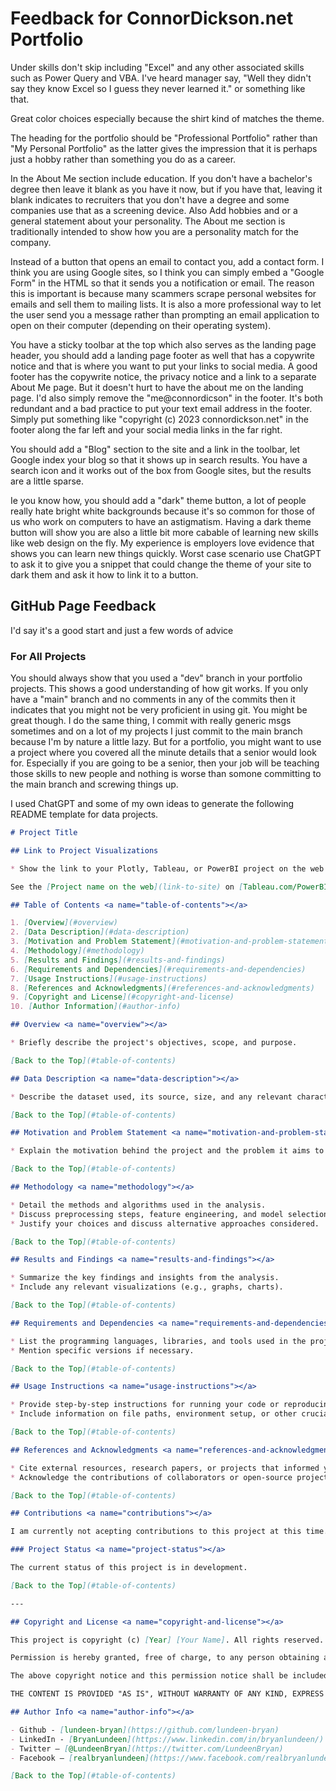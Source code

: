 # Feedback for ConnorDickson.net Portfolio

Under skills don't skip including "Excel" and any other associated skills such as Power Query and VBA. I've heard manager say, "Well they didn't say they know Excel so I guess they never learned it." or something like that.

Great color choices especially because the shirt kind of matches the theme.

The heading for the portfolio should be "Professional Portfolio" rather than "My Personal Portfolio" as the latter gives the impression that it is perhaps just a hobby rather than something you do as a career.

In the About Me section include education. If you don't have a bachelor's degree then leave it blank as you have it now, but if you have that, leaving it blank indicates to recruiters that you don't have a degree and some companies use that as a screening device. Also Add hobbies and or a general statement about your personality. The About me section is traditionally intended to show how you are a personality match for the company.

Instead of a button that opens an email to contact you, add a contact form. I think you are using Google sites, so I think you can simply embed a "Google Form" in the HTML so that it sends you a notification or email. The reason this is important is because many scammers scrape personal websites for emails and sell them to mailing lists. It is also a more professional way to let the user send you a message rather than prompting an email application to open on their computer (depending on their operating system).

You have a sticky toolbar at the top which also serves as the landing page header, you should add a landing page footer as well that has a copywrite notice and that is where you want to put your links to social media. A good footer has the copywrite notice, the privacy notice and a link to a separate About Me page. But it doesn't hurt to have the about me on the landing page. I'd also simply remove the "me@connordicson" in the footer. It's both redundant and a bad practice to put your text email address in the footer. Simply put something like "copyright (c) 2023 connordickson.net" in the footer along the far left and your social media links in the far right.

You should add a "Blog" section to the site and a link in the toolbar, let Google index your blog so that it shows up in search results. You have a search icon and it works out of the box from Google sites, but the results are a little sparse.

Ie you know how, you should add a "dark" theme button, a lot of people really hate bright white backgrounds because it's so common for those of us who work on computers to have an astigmatism. Having a dark theme button will show you are also a little bit more cabable of learning new skills like web design on the fly. My experience is employers love evidence that shows you can learn new things quickly. Worst case scenario use ChatGPT to ask it to give you a snippet that could change the theme of your site to dark them and ask it how to link it to a button.


## GitHub Page Feedback

I'd say it's a good start and just a few words of advice

### For All Projects

You should always show that you used a "dev" branch in your portfolio projects. This shows a good understanding of how git works. If you only have a "main" branch and no comments in any of the commits then it indicates that you might not be very proficient in using git. You might be great though. I do the same thing, I commit with really generic msgs sometimes and on a lot of my projects I just commit to the main branch because I'm by nature a little lazy. But for a portfolio, you might want to use a project where you covered all the minute details that a senior would look for. Especially if you are going to be a senior, then your job will be teaching those skills to new people and nothing is worse than somone committing to the main branch and screwing things up.

I used ChatGPT and some of my own ideas to generate the following README template for data projects.


```markdown
# Project Title

## Link to Project Visualizations

* Show the link to your Plotly, Tableau, or PowerBI project on the web that opens in a new window.

See the [Project name on the web](link-to-site) on [Tableau.com/PowerBI.com,Etc.]

## Table of Contents <a name="table-of-contents"></a>

1. [Overview](#overview)
2. [Data Description](#data-description)
3. [Motivation and Problem Statement](#motivation-and-problem-statement)
4. [Methodology](#methodology)
5. [Results and Findings](#results-and-findings)
6. [Requirements and Dependencies](#requirements-and-dependencies)
7. [Usage Instructions](#usage-instructions)
8. [References and Acknowledgments](#references-and-acknowledgments)
9. [Copyright and License](#copyright-and-license)
10. [Author Information](#author-info)

## Overview <a name="overview"></a>

* Briefly describe the project's objectives, scope, and purpose.

[Back to the Top](#table-of-contents)

## Data Description <a name="data-description"></a>

* Describe the dataset used, its source, size, and any relevant characteristics.

[Back to the Top](#table-of-contents)

## Motivation and Problem Statement <a name="motivation-and-problem-statement"></a>

* Explain the motivation behind the project and the problem it aims to solve.

[Back to the Top](#table-of-contents)

## Methodology <a name="methodology"></a>

* Detail the methods and algorithms used in the analysis.
* Discuss preprocessing steps, feature engineering, and model selection.
* Justify your choices and discuss alternative approaches considered.

[Back to the Top](#table-of-contents)

## Results and Findings <a name="results-and-findings"></a>

* Summarize the key findings and insights from the analysis.
* Include any relevant visualizations (e.g., graphs, charts).

[Back to the Top](#table-of-contents)

## Requirements and Dependencies <a name="requirements-and-dependencies"></a>

* List the programming languages, libraries, and tools used in the project.
* Mention specific versions if necessary.

[Back to the Top](#table-of-contents)

## Usage Instructions <a name="usage-instructions"></a>

* Provide step-by-step instructions for running your code or reproducing your analysis.
* Include information on file paths, environment setup, or other crucial details.

[Back to the Top](#table-of-contents)

## References and Acknowledgments <a name="references-and-acknowledgments"></a>

* Cite external resources, research papers, or projects that informed your work.
* Acknowledge the contributions of collaborators or open-source projects.

[Back to the Top](#table-of-contents)

## Contributions <a name="contributions"></a>

I am currently not acepting contributions to this project at this time. However feel free to leave comments on the issues tab of this project for consideration.

### Project Status <a name="project-status"></a>

The current status of this project is in development.

[Back to the Top](#table-of-contents)

---

## Copyright and License <a name="copyright-and-license"></a>

This project is copyright (c) [Year] [Your Name]. All rights reserved.

Permission is hereby granted, free of charge, to any person obtaining a copy of this data, text, and associated graphics files (the "Content"), to deal in the Content without restriction, including without limitation the rights to use, copy, modify, merge, publish, distribute, sublicense, and/or sell copies of the Content, and to permit persons to whom the Content is furnished to do so, subject to the following conditions:

The above copyright notice and this permission notice shall be included in all copies or substantial portions of the Content.

THE CONTENT IS PROVIDED "AS IS", WITHOUT WARRANTY OF ANY KIND, EXPRESS OR IMPLIED, INCLUDING BUT NOT LIMITED TO THE WARRANTIES OF MERCHANTABILITY, FITNESS FOR A PARTICULAR PURPOSE AND NONINFRINGEMENT. IN NO EVENT SHALL THE AUTHORS OR COPYRIGHT HOLDERS BE LIABLE FOR ANY CLAIM, DAMAGES OR OTHER LIABILITY, WHETHER IN AN ACTION OF CONTRACT, TORT OR OTHERWISE, ARISING FROM, OUT OF OR IN CONNECTION WITH THE CONTENT OR THE USE OR OTHER DEALINGS IN THE CONTENT.

## Author Info <a name="author-info"></a>

- Github - [lundeen-bryan](https://github.com/lundeen-bryan)
- LinkedIn - [BryanLundeen](https://www.linkedin.com/in/bryanlundeen/)
- Twitter – [@LundeenBryan](https://twitter.com/LundeenBryan)
- Facebook – [realbryanlundeen](https://www.facebook.com/realbryanlundeen)

[Back to the Top](#table-of-contents)

```

